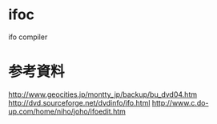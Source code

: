 # ifoc
ifo compiler

# 参考資料
http://www.geocities.jp/montty_jp/backup/bu_dvd04.htm
http://dvd.sourceforge.net/dvdinfo/ifo.html
http://www.c.do-up.com/home/niho/joho/ifoedit.htm
